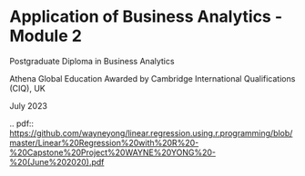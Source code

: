 # Application of Business Analytics - Module 2
Postgraduate Diploma in Business Analytics

Athena Global Education
Awarded by Cambridge International Qualifications (CIQ), UK 

July 2023

.. pdf:: https://github.com/wayneyong/linear.regression.using.r.programming/blob/master/Linear%20Regression%20with%20R%20-%20Capstone%20Project%20WAYNE%20YONG%20-%20(June%202020).pdf
